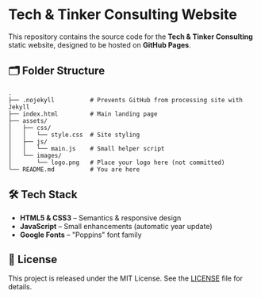 # Tech & Tinker Consulting Website

This repository contains the source code for the **Tech & Tinker Consulting** static website, designed to be hosted on **GitHub Pages**.

## 🗂 Folder Structure

```
.
├── .nojekyll          # Prevents GitHub from processing site with Jekyll
├── index.html         # Main landing page
├── assets/
│   ├── css/
│   │   └── style.css  # Site styling
│   ├── js/
│   │   └── main.js    # Small helper script
│   └── images/
│       └── logo.png   # Place your logo here (not committed)
└── README.md          # You are here
```

## 🛠 Tech Stack

* **HTML5 & CSS3** – Semantics & responsive design
* **JavaScript** – Small enhancements (automatic year update)
* **Google Fonts** – "Poppins" font family

## 📄 License

This project is released under the MIT License. See the [LICENSE](LICENSE) file for details. 